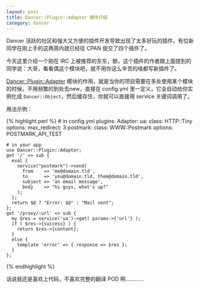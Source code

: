 ```yaml
---
layout: post
title: Dancer::Plugin::Adapter 模块介绍
category: dancer
---
```

Dancer 活跃的社区和强大又方便的插件开发导致出现了太多好玩的插件，有位新同学在刚上手的这两周内就已经往 CPAN 提交了四个插件了。

今天这里介绍一个刚在 IRC 上被推荐的东东，额，这个插件的作者跟上面提到的同学说：大哥，看看偶这个模块吧，就不用你这么辛苦的啥都写新插件了。

[Dancer::Plugin::Adapter](https://metacpan.org/module/Dancer::Plugin::Adapter) 模块的作用，就是当你的项目需要在多处使用某个模块的时候，不用频繁的到处去new，直接在 config.yml 里一定义，它会自动给你实例化成 `Dancer::Object`，然后缓存住，你就可以直接用 service 关键词调用了。

用法示例：

{% highlight perl %}
    # in config.yml
    plugins:
      Adapter:
        ua:
          class: HTTP::Tiny
          options:
            max_redirect: 3
        postmark:
          class: WWW::Postmark
          options: POSTMARK_API_TEST
     
    # in your app
    use Dancer::Plugin::Adapter;
    get '/' => sub {
      eval {
        service("postmark")->send(
          from    => 'me@domain.tld',
          to      => 'you@domain.tld, them@domain.tld',
          subject => 'an email message',
          body    => "hi guys, what's up?"
        );
      };
      return $@ ? "Error: $@" : "Mail sent";
    };
    get '/proxy/:url' => sub {
      my $res = service('ua')->get( params->{'url'} );
      if ( $res->{success} ) {
        return $res->{content};
      }
      else {
        template 'error' => { response => $res };
      }
    };
{% endhighlight %}

话说我还是喜欢上代码，不喜欢完整的翻译 POD 啊…………
